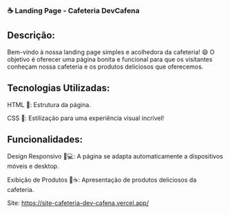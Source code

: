 ### ☕ Landing Page - Cafeteria DevCafena

## Descrição:
Bem-vindo à nossa landing page simples e acolhedora da cafeteria! 😄 O objetivo é oferecer uma página bonita e funcional para que os visitantes conheçam nossa cafeteria e os produtos deliciosos que oferecemos.

## Tecnologias Utilizadas:

HTML 📝: Estrutura da página.

CSS 🎨: Estilização para uma experiência visual incrível!

## Funcionalidades:

Design Responsivo 📱💻: A página se adapta automaticamente a dispositivos móveis e desktop.

Exibição de Produtos 🍰☕: Apresentação de produtos deliciosos da cafeteria.

Site: https://site-cafeteria-dev-cafena.vercel.app/

